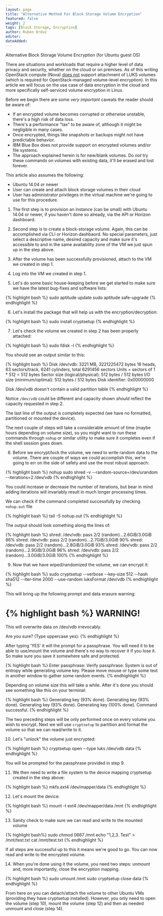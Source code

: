 ```yaml
---
layout: page
title: "Alternative Method For Block Storage Volume Encryption"
featured: false
weight: 2
tags: [Block Storage, Encryption]
author: Ruben Orduz
editor:
dateAdded:
---
```

Alternative Block Storage Volume Encryption (for Ubuntu guest OS)

There are situations and workloads that require a higher level of data privacy and security, whether on the cloud or on premises. As of this writing OpenStack compute (Nova) [does not](http://ibm-blue-box-help.github.io/help-documentation/cinder/Bug_Creating_Encrypted_Volumes/) support attachment of LUKS volumes (which is required for OpenStack-managed volume-level encryption). In this article we will focus on the use case of data encryption in the cloud and more specifically self-serviced volume encryption in Linux.

Before we begin there are some _very important_ caveats the reader should be aware of:
*	If an encrypted volume becomes corrupted or otherwise unstable, there's a high risk of data loss.
*	There's a performance "tax" to be aware of, although it might be negligible in many cases.
*	Once encrypted, things like snapshots or backups might not have predictable behavior.
*	IBM Blue Box does not provide support on encrypted volumes and/or file systems.
* The approach explained herein is for new/blank volumes. Do *not* try these commands on volumes with existing data, it'll be erased and lost forever.

This article also assumes the following:
* Ubuntu 14.04 or newer
* User can create and attach block storage volumes in their cloud
* User has administrator privileges in the virtual machine we're going to use for this procedure.


1. The first step is to provision an instance (can be small) with Ubuntu 14.04 or newer, if you haven't done so already, via the API or Horizon dashboard.

2. Second step is to create a block-storage volume. Again, this can be accomplished via CLI or Horizon dashbaord. No special parameters, just select a descriptive name, desired capacity and make sure it's accessible to and in the same availability zone of the VM we just spun up in the step above.

3. After the volume has been successfully provisioned, attach to the VM we created in step 1.

4. Log into the VM we created in step 1.

5. Let's do some basic house-keeping before we get started to make sure we have the latest bug-fixes and software lists:

{% highlight bash %}
sudo aptitude update
sudo aptitude safe-upgrade
{% endhighlight %}

6. Let's install the package that will help us with the encryption/decryption:

{% highlight bash %}
sudo install cryptsetup
{% endhighlight %}

7. Let's check the volume we created in step 2 has been properly attached:

{% highlight bash %}
sudo fdisk -l
{% endhighlight %}

You should see an output similar to this:

{% highlight bash %}
Disk /dev/vdb: 3221 MB, 3221225472 bytes
16 heads, 63 sectors/track, 6241 cylinders, total 6291456 sectors
Units = sectors of 1 * 512 = 512 bytes
Sector size (logical/physical): 512 bytes / 512 bytes
I/O size (minimum/optimal): 512 bytes / 512 bytes
Disk identifier: 0x00000000

Disk /dev/vdb doesn't contain a valid partition table
{% endhighlight %}

Notice `/dev/vdb` could be different and capacity shown _should_ reflect the capacity requested in step 2.

The last line of the output is completely expected (we have no formatted, partitioned or mounted the device).

The next couple of steps will take a considerable amount of time (maybe hours depending on volume size), so you might want to run these commands through `nohup` or similar utility to make sure it completes even if the shell session goes down.

8. Before we encrypt/lock the volume, we need to write random data to the volume. There are couple of ways we could accomplish this, we're going to err on the side of safety and use the most robust approach:

{% highlight bash %}
nohup sudo shred -v --random-source=/dev/urandom --iterations=2 /dev/vdb
{% endhighlight %}

You could increase or decrease the number of iterations, but bear in mind adding iterations will invariably result in much longer processing times.

We can check if the command completed successfully by checking `nohup.out` file

{% highlight bash %}
tail -5 nohup.out
{% endhighlight %}

The output should look something along the lines of:

{% highlight bash %}
shred: /dev/vdb: pass 2/2 (random)...2.6GiB/3.0GiB 86%
shred: /dev/vdb: pass 2/2 (random)...2.7GiB/3.0GiB 90%
shred: /dev/vdb: pass 2/2 (random)...2.8GiB/3.0GiB 93%
shred: /dev/vdb: pass 2/2 (random)...2.9GiB/3.0GiB 96%
shred: /dev/vdb: pass 2/2 (random)...3.0GiB/3.0GiB 100%
{% endhighlight %}

9. Now that we have wiped/randomized the volume, we can encrypt it:

{% highlight bash %}
sudo cryptsetup --verbose --key-size 512 --hash sha512 --iter-time 2000 --use-random luksFormat /dev/vdb
{% endhighlight %}

This will bring up the following prompt and data erasure warning:

{% highlight bash %}
WARNING!
========
This will overwrite data on /dev/vdb irrevocably.

Are you sure? (Type uppercase yes):
{% endhighlight %}

After typing 'YES' it will the prompt for a passphrase. You will need it to be able to use/mount the volume and there's no way to recover it if you lose it. So make sure you save it somewhere safe and protected.

{% highlight bash %}
Enter passphrase:
Verify passphrase:
System is out of entropy while generating volume key.
Please move mouse or type some text in another window to gather some random events.
{% endhighlight %}

Depending on volume size this will take a while. After it's done you should see something like this on your terminal:

{% highlight bash %}
Generating key (93% done).
Generating key (93% done).
Generating key (93% done).
Generating key (100% done).
Command successful.
{% endhighlight %}

The two preceding steps will be only performed once on every volume you wish to encrypt. Next we will use `cryptsetup` to partition and format the volume so that we can read/write to it.

10. Let's "unlock" the volume just encrypted:

{% highlight bash %}
cryptsetup open --type luks /dev/vdb data
{% endhighlight %}

You will be prompted for the passphrase provided in step 9.

11. We then need to write a file system to the device mapping cryptsetup created in the step above:

{% highlight bash %}
mkfs.ext4 /dev/mapper/data
{% endhighlight %}

12. Let's mount the device:

{% highlight bash %}
mount -t ext4 /dev/mapper/data /mnt
{% endhighlight %}

13. Sanity check to make sure we can read and write to the mounted volume

{% highlight bash%}
sudo chmod 0667 /mnt
echo "1,2,3. Test" > /mnt/test.txt
cat /mnt/test.txt
{% endhighlight %}

If all steps are successful up to this it means we're good to go. You can now read and write to the encrypted volume.

14. When you're done using it the volume, you need two steps: unmount and, more importantly, close the encryption mapping.

{% highlight bash %}
sudo umount /mnt
sudo cryptsetup close data
{% endhighlight %}

From here on you can detach/attach the volume to other Ubuntu VMs (providing they have cryptsetup installed). However, you only need to open the volume (step 10), mount the volume (step 12) and then as needed unmount and close (step 14).
